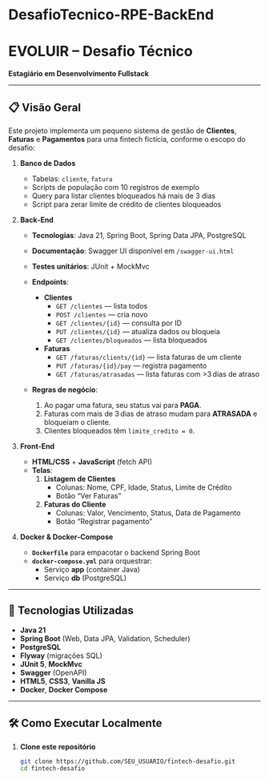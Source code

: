 # DesafioTecnico-RPE-BackEnd

# EVOLUIR – Desafio Técnico  
**Estagiário em Desenvolvimento Fullstack**

---

## 📋 Visão Geral  
Este projeto implementa um pequeno sistema de gestão de **Clientes**, **Faturas** e **Pagamentos** para uma fintech fictícia, conforme o escopo do desafio:

1. **Banco de Dados**  
   - Tabelas: `cliente`, `fatura`  
   - Scripts de população com 10 registros de exemplo  
   - Query para listar clientes bloqueados há mais de 3 dias  
   - Script para zerar limite de crédito de clientes bloqueados  

2. **Back‑End**  
   - **Tecnologias**: Java 21, Spring Boot, Spring Data JPA, PostgreSQL  
   - **Documentação**: Swagger UI disponível em `/swagger-ui.html`  
   - **Testes unitários**: JUnit + MockMvc  
   - **Endpoints**:
     - **Clientes**  
       - `GET /clientes` — lista todos  
       - `POST /clientes` — cria novo  
       - `GET /clientes/{id}` — consulta por ID  
       - `PUT /clientes/{id}` — atualiza dados ou bloqueia  
       - `GET /clientes/bloqueados` — lista bloqueados  
     - **Faturas**  
       - `GET /faturas/clients/{id}` — lista faturas de um cliente  
       - `PUT /faturas/{id}/pay` — registra pagamento  
       - `GET /faturas/atrasadas` — lista faturas com >3 dias de atraso  

   - **Regras de negócio**:
     1. Ao pagar uma fatura, seu status vai para **PAGA**.  
     2. Faturas com mais de 3 dias de atraso mudam para **ATRASADA** e bloqueiam o cliente.  
     3. Clientes bloqueados têm `limite_credito = 0`.  

3. **Front‑End**  
   - **HTML/CSS** + **JavaScript** (fetch API)  
   - **Telas**:  
     1. **Listagem de Clientes**  
        - Colunas: Nome, CPF, Idade, Status, Limite de Crédito  
        - Botão “Ver Faturas”  
     2. **Faturas do Cliente**  
        - Colunas: Valor, Vencimento, Status, Data de Pagamento  
        - Botão “Registrar pagamento”  

4. **Docker & Docker‑Compose**  
   - **`Dockerfile`** para empacotar o backend Spring Boot  
   - **`docker-compose.yml`** para orquestrar:
     - Serviço **app** (container Java)
     - Serviço **db** (PostgreSQL)

---

## 🚀 Tecnologias Utilizadas

- **Java 21**  
- **Spring Boot** (Web, Data JPA, Validation, Scheduler)  
- **PostgreSQL**  
- **Flyway** (migrações SQL)  
- **JUnit 5**, **MockMvc**  
- **Swagger** (OpenAPI)  
- **HTML5**, **CSS3**, **Vanilla JS**  
- **Docker**, **Docker Compose**

---

## 🛠️ Como Executar Localmente

1. **Clone este repositório**  
   ```bash
   git clone https://github.com/SEU_USUARIO/fintech-desafio.git
   cd fintech-desafio
